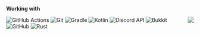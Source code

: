 **Working with**
  
  <img align="right" src="https://github-readme-stats.vercel.app/api/top-langs?username=nekkan&show_icons=true"/>
  <p/>
    <img alt="GitHub Actions" src="https://img.shields.io/badge/-Github%20Actions-2088FF?style=flat-square&logo=github-actions&logoColor=white"/>
    <img alt="Git" src="https://img.shields.io/badge/-Git-orange?style=flat-square&logo=git&logoColor=white"/>
    <img alt="Gradle" src="https://img.shields.io/badge/-Gradle-02303A?style=flat-square&logo=gradle&logoColor=white"/>
    <img alt="Kotlin" src="https://img.shields.io/badge/-Kotlin-e32581?style=flat-square&logo=kotlin&logoColor=white"/>
    <img alt="Discord API" src="https://img.shields.io/badge/-Discord%20API-7289DA?style=flat-square&logo=discord&logoColor=white"/>
    <img alt="Bukkit" src="https://img.shields.io/badge/-Bukkit-f5716c?style=flat-square&logo=square&logoColor=white"/>
    <img alt="GitHub" src="https://img.shields.io/badge/-GitHub-101010?style=flat-square&logo=github&logoColor=white"/>
    <img alt="Rust" src="https://img.shields.io/badge/-Rust-303030?style=flat-square&logo=rust&logoColor=white"/>
  </p>
